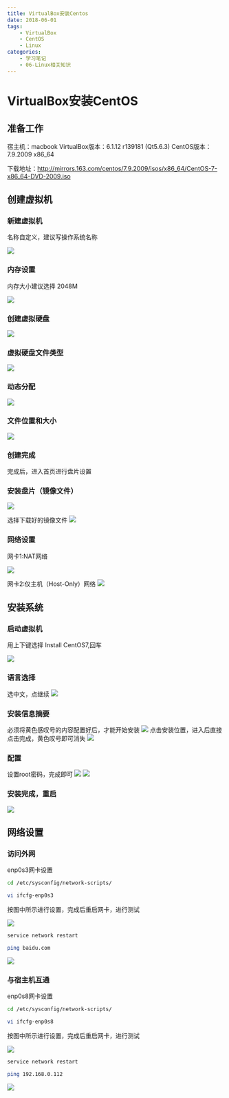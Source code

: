 ```yaml
---
title: VirtualBox安装Centos
date: 2018-06-01
tags:
	- VirtualBox
	- CentOS
	- Linux
categories:
    - 学习笔记
    - 06-Linux相关知识
---
```


# VirtualBox安装CentOS

## 准备工作

宿主机：macbook
VirtualBox版本：6.1.12 r139181 (Qt5.6.3)
CentOS版本：7.9.2009 x86_64

下载地址：http://mirrors.163.com/centos/7.9.2009/isos/x86_64/CentOS-7-x86_64-DVD-2009.iso

## 创建虚拟机

### 新建虚拟机
名称自定义，建议写操作系统名称

![](https://cdn.staticaly.com/gh/hfshaobing/picx-images-hosting@master/20230907/新建虚拟机.28nx0juzzw9w.webp)
### 内存设置
内存大小建议选择 2048M

![](https://cdn.staticaly.com/gh/hfshaobing/picx-images-hosting@master/20230907/内存设置.6ig93fxywus0.webp)
### 创建虚拟硬盘
![](https://cdn.staticaly.com/gh/hfshaobing/picx-images-hosting@master/20230907/创建虚拟硬盘.hv6lvzggjc8.webp)
### 虚拟硬盘文件类型
![](https://cdn.staticaly.com/gh/hfshaobing/picx-images-hosting@master/20230907/选择硬盘文件类型.63xpcmihllg0.webp)
### 动态分配
![](https://cdn.staticaly.com/gh/hfshaobing/picx-images-hosting@master/20230907/动态分配.5oxmncdems00.webp)
### 文件位置和大小
![](https://cdn.staticaly.com/gh/hfshaobing/picx-images-hosting@master/20230907/文件位置和大小.uzm3jp1fncg.webp)
### 创建完成
完成后，进入首页进行盘片设置
### 安装盘片（镜像文件）
![](https://cdn.staticaly.com/gh/hfshaobing/picx-images-hosting@master/20230907/安装盘片_1.7klmmnczxb00.webp)

选择下载好的镜像文件
![](https://cdn.staticaly.com/gh/hfshaobing/picx-images-hosting@master/20230907/安装盘片_2.hyq7tp9edi8.webp)
### 网络设置

网卡1:NAT网络

![](https://cdn.staticaly.com/gh/hfshaobing/picx-images-hosting@master/20230907/网卡_1.4cqzlfn58nc0.webp)

网卡2:仅主机（Host-Only）网络
![](https://cdn.staticaly.com/gh/hfshaobing/picx-images-hosting@master/20230907/网卡_2.3ax4siszm5m0.webp)
## 安装系统

### 启动虚拟机
用上下键选择 Install CentOS7,回车

![](https://cdn.staticaly.com/gh/hfshaobing/picx-images-hosting@master/20230907/Install-CentOS7.4al7a1qt71m0.webp)
### 语言选择
选中文，点继续
![](https://cdn.staticaly.com/gh/hfshaobing/picx-images-hosting@master/20230907/语言选择.3vfwgfwdofw.webp)
### 安装信息摘要
必须将黄色感叹号的内容配置好后，才能开始安装
![](https://cdn.staticaly.com/gh/hfshaobing/picx-images-hosting@master/20230907/安装信息摘要.53ju5g6uexw0.webp)
点击安装位置，进入后直接点击完成，黄色叹号即可消失
![](https://cdn.staticaly.com/gh/hfshaobing/picx-images-hosting@master/20230907/安装位置.2x46o4vwedq0.webp)
### 配置
设置root密码，完成即可
![](https://cdn.staticaly.com/gh/hfshaobing/picx-images-hosting@master/20230907/设置root密码.txer4aw2di8.webp)
![](https://cdn.staticaly.com/gh/hfshaobing/picx-images-hosting@master/20230907/设置密码.6yyz3wvx0og0.webp)
### 安装完成，重启
![](https://cdn.staticaly.com/gh/hfshaobing/picx-images-hosting@master/20230907/完成重启.3rgg2nd8oaw0.webp)
## 网络设置

### 访问外网

enp0s3网卡设置
```sh
cd /etc/sysconfig/network-scripts/

vi ifcfg-enp0s3

```
按图中所示进行设置，完成后重启网卡，进行测试

![](https://cdn.staticaly.com/gh/hfshaobing/picx-images-hosting@master/20230907/enp0s3.66x4mfblqwo0.webp)

```sh
service network restart

ping baidu.com
```
![](https://cdn.staticaly.com/gh/hfshaobing/picx-images-hosting@master/20230907/访问外网.3t0h0da588a0.webp)

### 与宿主机互通
enp0s8网卡设置
```sh
cd /etc/sysconfig/network-scripts/

vi ifcfg-enp0s8

```
按图中所示进行设置，完成后重启网卡，进行测试

![](https://cdn.staticaly.com/gh/hfshaobing/picx-images-hosting@master/20230907/enp0s8.25123q59mmm8.webp)

```sh
service network restart

ping 192.168.0.112
```
![](https://cdn.staticaly.com/gh/hfshaobing/picx-images-hosting@master/20230907/访问宿主机.761lpovrls80.webp)
